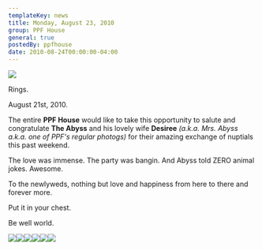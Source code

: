 ```yaml
---
templateKey: news
title: Monday, August 23, 2010
group: PPF House
general: true
postedBy: ppfhouse
date: 2010-08-24T00:00:00-04:00
---
```

![](http://sphotos.ak.fbcdn.net/hphotos-ak-snc4/hs388.snc4/45107_10150241509115483_665820482_14150751_1799124_n.jpg)

Rings.

August 21st, 2010.

The entire **PPF House** would like to take this opportunity to salute and congratulate **The Abyss** and his lovely wife **Desiree** *(a.k.a. Mrs. Abyss a.k.a. one of PPF's regular photogs)* for their amazing exchange of nuptials this past weekend.

The love was immense. The party was bangin. And Abyss told ZERO animal jokes. Awesome.

To the newlyweds, nothing but love and happiness from here to there and forever more.

Put it in your chest.

Be well world.

[![](http://www.ppfhouse.com/myspaceimages/tw1.jpg)](http://www.twitter.com/ppfhouse)[![](http://www.ppfhouse.com/myspaceimages/fb1.jpg)](http://www.facebook.com/ppfhouse)[![](http://www.ppfhouse.com/myspaceimages/tb1.jpg)](http://leo37.tumblr.com)[![](http://www.ppfhouse.com/myspaceimages/ms1.jpg)](http://www.myspace.com/ppfhouse)[![](http://www.ppfhouse.com/myspaceimages/yt1.jpg)](http://www.youtube.com/ppfhouse)[![](http://www.ppfhouse.com/myspaceimages/bc1.jpg)](http://ppfhouse.bandcamp.com)